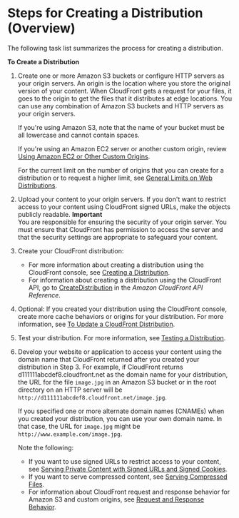 # Steps for Creating a Distribution \(Overview\)<a name="distribution-web-creating"></a>

The following task list summarizes the process for creating a distribution\.<a name="create-download-distribution-task-list"></a>

**To Create a Distribution**

1. Create one or more Amazon S3 buckets or configure HTTP servers as your origin servers\. An origin is the location where you store the original version of your content\. When CloudFront gets a request for your files, it goes to the origin to get the files that it distributes at edge locations\. You can use any combination of Amazon S3 buckets and HTTP servers as your origin servers\.

   If you're using Amazon S3, note that the name of your bucket must be all lowercase and cannot contain spaces\.

   If you're using an Amazon EC2 server or another custom origin, review [Using Amazon EC2 or Other Custom Origins](DownloadDistS3AndCustomOrigins.md#concept_CustomOrigin)\.

   For the current limit on the number of origins that you can create for a distribution or to request a higher limit, see [General Limits on Web Distributions](cloudfront-limits.md#limits-web-distributions)\.

1. Upload your content to your origin servers\. If you don't want to restrict access to your content using CloudFront signed URLs, make the objects publicly readable\. 
**Important**  
You are responsible for ensuring the security of your origin server\. You must ensure that CloudFront has permission to access the server and that the security settings are appropriate to safeguard your content\.

1. Create your CloudFront distribution:
   + For more information about creating a distribution using the CloudFront console, see [Creating a Distribution](distribution-web-creating-console.md)\.
   + For information about creating a distribution using the CloudFront API, go to [CreateDistribution](https://docs.aws.amazon.com/cloudfront/latest/APIReference/API_CreateDistribution.html) in the *Amazon CloudFront API Reference*\.

1. Optional: If you created your distribution using the CloudFront console, create more cache behaviors or origins for your distribution\. For more information, see [To Update a CloudFront Distribution](HowToUpdateDistribution.md#HowToUpdateDistributionProcedure)\.

1. Test your distribution\. For more information, see [Testing a Distribution](distribution-web-testing.md)\.

1. Develop your website or application to access your content using the domain name that CloudFront returned after you created your distribution in Step 3\. For example, if CloudFront returns d111111abcdef8\.cloudfront\.net as the domain name for your distribution, the URL for the file `image.jpg` in an Amazon S3 bucket or in the root directory on an HTTP server will be `http://d111111abcdef8.cloudfront.net/image.jpg`\. 

   If you specified one or more alternate domain names \(CNAMEs\) when you created your distribution, you can use your own domain name\. In that case, the URL for `image.jpg` might be `http://www.example.com/image.jpg`\.

   Note the following:
   + If you want to use signed URLs to restrict access to your content, see [Serving Private Content with Signed URLs and Signed Cookies](PrivateContent.md)\. 
   + If you want to serve compressed content, see [Serving Compressed Files](ServingCompressedFiles.md)\.
   + For information about CloudFront request and response behavior for Amazon S3 and custom origins, see [Request and Response Behavior](RequestAndResponseBehavior.md)\.